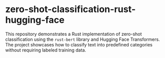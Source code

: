 # zero-shot-classification-rust-hugging-face
This repository demonstrates a Rust implementation of zero-shot classification using the `rust-bert` library and Hugging Face Transformers. The project showcases how to classify text into predefined categories without requiring labeled training data.
